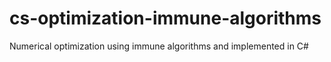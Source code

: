 # cs-optimization-immune-algorithms
Numerical optimization using immune algorithms and implemented in C#
